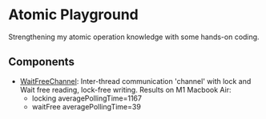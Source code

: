 # Atomic Playground

Strengthening my atomic operation knowledge with some hands-on coding.

## Components
- [WaitFreeChannel](./WaitFreeChannel/WaitFreeChannel.hpp): Inter-thread communication 'channel' with lock and Wait free reading, lock-free writing. Results on M1 Macbook Air:
    - locking averagePollingTime=1167
    - waitFree averagePollingTime=39